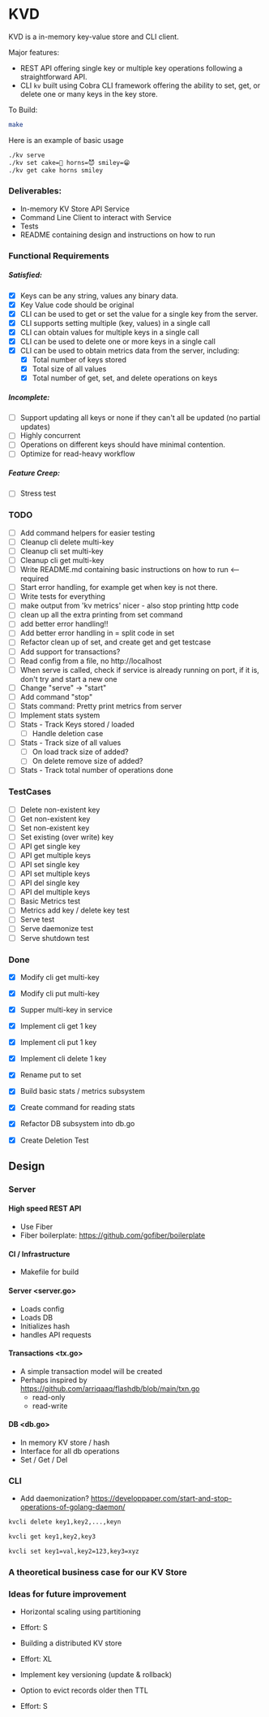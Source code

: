 
# KVD

KVD is a in-memory key-value store and CLI client.

Major features:
* REST API offering single key or multiple key operations following a 
  straightforward API.
* CLI `kv` built using Cobra CLI framework offering the ability to set, 
  get, or delete one or many keys in the key store.

To Build:

```bash
make
```

Here is an example of basic usage

```bash
./kv serve
./kv set cake=🎂 horns=😈 smiley=😁
./kv get cake horns smiley
```

### Deliverables:
* In-memory KV Store API Service
* Command Line Client to interact with Service
* Tests
* README containing design and instructions on how to run

### Functional Requirements

##### Satisfied:

* [X] Keys can be any string, values any binary data.
* [X] Key Value code should be original
* [X] CLI can be used to get or set the value for a single key from the server.
* [X] CLI supports setting multiple (key, values) in a single call
* [X] CLI can obtain values for multiple keys in a single call
* [X] CLI can be used to delete one or more keys in a single call
* [X] CLI can be used to obtain metrics data from the server, including:
  * [X] Total number of keys stored
  * [X] Total size of all values
  * [X] Total number of get, set, and delete operations on keys

##### Incomplete:

* [ ] Support updating all keys or none if they can't all be updated (no partial updates)
* [ ] Highly concurrent
* [ ] Operations on different keys should have minimal contention.
* [ ] Optimize for read-heavy workflow

##### Feature Creep:

* [ ] Stress test

### TODO

* [ ] Add command helpers for easier testing
* [ ] Cleanup cli delete multi-key
* [ ] Cleanup cli set  multi-key
* [ ] Cleanup cli get  multi-key
* [ ] Write README.md containing basic instructions on how to run <-- required
* [ ] Start error handling, for example get when key is not there.
* [ ] Write tests for everything
* [ ]  make output from 'kv metrics' nicer - also stop printing http code
* [ ] clean up all the extra printing from set command
* [ ] add better error handling!!
* [ ] Add better error handling in = split code in set
* [ ] Refactor clean up of set, and create get and get testcase
* [ ] Add support for transactions?
* [ ]  Read config from a file, no http://localhost
* [ ] When serve is called, check if service is already running on port, if it is, don't try and start a new one
* [ ]  Change "serve" -> "start"
* [ ] Add command "stop"
* [ ] Stats command: Pretty print metrics from server
* [ ] Implement stats system
* [ ] Stats - Track Keys stored / loaded
  * [ ] Handle deletion case
* [ ] Stats - Track size of all values
  * [ ] On load track size of added?
  * [ ] On delete remove size of added?
* [ ] Stats - Track total number of operations done

### TestCases
* [ ] Delete non-existent key
* [ ] Get non-existent key
* [ ] Set non-existent key
* [ ] Set existing (over write) key
* [ ] API get single key
* [ ] API get multiple keys
* [ ] API set single key
* [ ] API set multiple keys
* [ ] API del single key
* [ ] API del multiple keys
* [ ] Basic Metrics test
* [ ] Metrics add key / delete key test
* [ ] Serve test
* [ ] Serve daemonize test
* [ ] Serve shutdown test

### Done
* [X] Modify cli get multi-key
* [X] Modify cli put multi-key
* [X] Supper multi-key in service
* [X] Implement cli get 1 key
* [X] Implement cli put 1 key
* [X] Implement cli delete 1 key
* [X] Rename put to set
* [X] Build basic stats / metrics subsystem
* [X] Create command for reading stats
* [X] Refactor DB subsystem into db.go
* [X] Create Deletion Test


## Design

### Server

#### High speed REST API 
* Use Fiber
* Fiber boilerplate: https://github.com/gofiber/boilerplate

#### CI / Infrastructure
* Makefile for build

#### Server <server.go>
* Loads config
* Loads DB
* Initializes hash
* handles API requests

#### Transactions <tx.go>
* A simple transaction model will be created 
* Perhaps inspired by https://github.com/arriqaaq/flashdb/blob/main/txn.go
  * read-only
  * read-write

#### DB <db.go>
* In memory KV store / hash
* Interface for all db operations
* Set / Get / Del


### CLI

* Add daemonization? https://developpaper.com/start-and-stop-operations-of-golang-daemon/

```bash
kvcli delete key1,key2,...,keyn
```


```bash
kvcli get key1,key2,key3
```


```bash
kvcli set key1=val,key2=123,key3=xyz
```

### A theoretical business case for our KV Store

### Ideas for future improvement

* Horizontal scaling using partitioning
- Effort: S

* Building a distributed KV store
- Effort: XL

* Implement key versioning (update & rollback)

* Option to evict records older then TTL
- Effort: S
